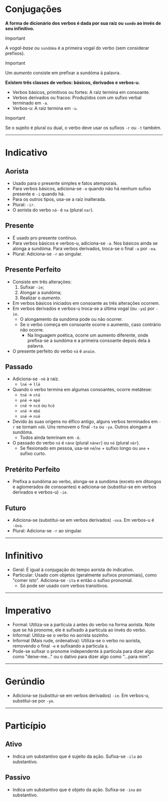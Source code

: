 # Conjugações

**A forma de dicionário dos verbos é dada por sua raíz ou `sundo` ao invés de seu infinitivo.**

> [!IMPORTANT]
> A _vogal-base_ ou `sundóma` é a primeira vogal do verbo (sem considerar prefixos).

> [!IMPORTANT]
> Um _aumento_ consiste em prefixar a sundóma à palavra.

**Existem três classes de verbos: básicos, derivados e verbos-u.**

-   Verbos básicos, primitivos ou fortes: A raíz termina em consoante.
-   Verbos derivados ou fracos: Produzidos com um sufixo verbal terminado em `-a`.
-   Verbos-u: A raíz termina em `-u`.

> [!IMPORTANT]
> Se o sujeito é plural ou dual, o verbo deve usar os sufixos `-r` ou `-t` também.

---

# Indicativo

## Aorista

-   Usado para o presente simples e fatos atemporais.
-   Para verbos básicos, adiciona-se `-e` quando não há nenhum sufixo presente e `-i` quando há.
-   Para os outros tipos, usa-se a raíz inalterada.
-   Plural: `-ir`.
-   O aorista do verbo `ná-` é `na` (plural `nar`).

## Presente

-   É usado pro presente contínuo.
-   Para verbos básicos e verbos-u, adiciona-se `-a`. Nos básicos ainda se alonga a sundóma. Para verbos derivados, troca-se o final `-a` por `-ea`.
-   Plural: Adiciona-se `-r` ao singular.

## Presente Perfeito

-   Consiste em três alterações:
    1. Sufixar `-ie`;
    2. Alongar a sundóma;
    3. Realizar o _aumento_.
-   Em verbos básicos iniciados em consoante as três alterações ocorrem.
-   Em verbos derivados e verbos-u troca-se a última vogal (ou `-ya`) por `-ie`.
    -   O alongamento da sundóma pode ou não ocorrer.
    -   Se o verbo começa em consoante ocorre o aumento, caso contrário não ocorre.
        -   Na linguagem poética, ocorre um aumento diferente, onde prefixa-se a sundóma e a primeira consoante depois dela à palavra.
-   O presente perfeito do verbo `ná` é `anaie`.

## Passado

-   Adiciona-se `-në` à raíz.
    -   `lnë` → `llë`
-   Quando o verbo termina em algumas consoantes, ocorre metátese:
    -   `tnë` → `ntë`
    -   `pnë` → `mpë`
    -   `cnë` → `ncë` ou `ñcë`
    -   `vnë` → `mbë`
    -   `snë` → `nsë`
-   Devido às suas origens no élfico antigo, alguns verbos terminados em `-r` se tornam `ndë`. Uns removem o final `-ta` ou `-ya`. Outros alongam a sundóma.
    -   Todos ainda temrinam em `-ë`.
-   O passado do verbo `ná` é `náne` (plural `náner`) ou `né` (plural `nér`).
    -   Se flexionado em pessoa, usa-se `né`/`ne` + sufixo longo ou `ane` + sufixo curto.

## Pretérito Perfeito

-   Prefixa a sundóma ao verbo, alonga-se a sundóma (exceto em ditongos e aglomerados de consoantes) e adiciona-se (substitui-se em verbos derivados e verbos-u) `-ie`.

## Futuro

-   Adiciona-se (substitui-se em verbos derivados) `-uva`. Em verbos-u é `-úva`.
-   Plural: Adiciona-se `-r` ao singular.

---

# Infinitivo

-   Geral: É igual à conjugação do tempo aorista do indicativo.
-   Particular: Usado com objetos (geralmente sufixos pronomiais), como "comer isto". Adiciona-se `-ita` e então o sufixo pronomial.
    -   Só pode ser usado com verbos transitivos.

---

# Imperativo

-   Formal: Utiliza-se a partícula `á` antes do verbo na forma aorista. Note que se há pronome, ele é sufixado à partícula ao invés do verbo.
-   Informal: Utiliza-se o verbo no aorista sozinho.
-   Informal (Mais rude, ordenativa): Utiliza-se o verbo no aorista, removendo o final `-e` e sufixando a particula `á`.
-   Pode-se sufixar o pronome independente à partícula para dizer algo como "deixe-me..." ou o dativo para dizer algo como "...para mim".

---

# Gerúndio

-   Adiciona-se (substitui-se em verbos derivados) `-ie`. Em verbos-u, substitui-se por `-ye`.

---

# Particípio

## Ativo

-   Indica um substantivo que é sujeito da ação. Sufixa-se `-ila` ao substantivo.

## Passivo

-   Indica um substantivo que é objeto da ação. Sufixa-se `-ina` ao substantivo.
